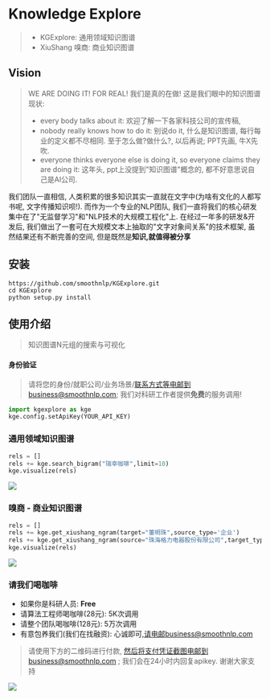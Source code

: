 # Knowledge Explore
> - KGExplore: 通用领域知识图谱
> - XiuShang 嗅商: 商业知识图谱

## Vision
> WE ARE DOING IT! FOR REAL! 我们是真的在做! 这是我们眼中的知识图谱现状: 
>  - every body talks about it: 欢迎了解一下各家科技公司的宣传稿, 
>  - nobody really knows how to do it: 别说do it, 什么是知识图谱, 每行每业的定义都不尽相同. 至于怎么做?做什么?, 以后再说; PPT先画, 牛X先吹. 
>  - everyone thinks everyone else is doing it, so everyone claims they are doing it: 这年头, ppt上没提到"知识图谱"概念的, 都不好意思说自己是AI公司.

我们团队一直相信, 人类积累的很多知识其实一直就在文字中(为啥有文化的人都写书呢, 文字传播知识呗!). 而作为一个专业的NLP团队, 
我们一直将我们的核心研发集中在了"无监督学习"和"NLP技术的大规模工程化"上. 在经过一年多的研发&开发后, 我们做出了一套可在大规模文本上抽取的"文字对象间关系"的技术框架,
虽然结果还有不断完善的空间, 但是既然是**知识,就值得被分享**

## 安装


```shell
https://github.com/smoothnlp/KGExplore.git
cd KGExplore
python setup.py install
```

## 使用介绍

> 知识图谱N元组的搜索与可视化

#### 身份验证
> 请将您的身份/就职公司/业务场景/联系方式等电邮到business@smoothnlp.com; 我们对科研工作者提供**免费**的服务调用!

```python
import kgexplore as kge
kge.config.setApiKey(YOUR_API_KEY)
```

### 通用领域知识图谱
```python
rels = []
rels += kge.search_bigram("瑞幸咖啡",limit=10)
kge.visualize(rels)
```
![](https://github.com/smoothnlp/kgexplore/blob/master/demo/瑞幸咖啡.png)


### 嗅商 - 商业知识图谱

```python
rels = []
rels += kge.get_xiushang_ngram(target="董明珠",source_type='企业')
rels += kge.get_xiushang_ngram(source="珠海格力电器股份有限公司",target_type="人物")
kge.visualize(rels)
```
![](https://github.com/smoothnlp/kgexplore/blob/master/demo/嗅商-格力-董明珠.png)

### 请我们喝咖啡
 - 如果你是科研人员: **Free** 
 - 请算法工程师喝咖啡(28元): 5K次调用
 - 请整个团队喝咖啡(128元): 5万次调用
 - 有意包养我们(我们在找融资): 心诚即可,请电邮business@smoothnlp.com

> 请使用下方的二维码进行付款, 然后将支付凭证截图电邮到business@smoothnlp.com ; 我们会在24小时内回复apikey. 谢谢大家支持

![](https://github.com/smoothnlp/kgexplore/blob/master/demo/wechat_payment_qr.jpeg)